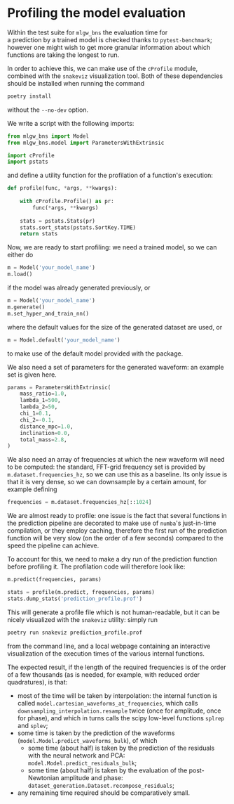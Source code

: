 # Profiling the model evaluation

Within the test suite for `mlgw_bns` the evaluation time for  
a prediction by a trained model is checked thanks to `pytest-benchmark`; 
however one might wish to get more granular information
about which functions are taking the longest to run. 

In order to achieve this, we can make use of the `cProfile` module, combined
with the `snakeviz` visualization tool. 
Both of these dependencies should be installed when running the command
```bash
poetry install
```
without the `--no-dev` option. 

We write a script with the following imports:
```python
from mlgw_bns import Model
from mlgw_bns.model import ParametersWithExtrinsic

import cProfile
import pstats
```

and define a utility function for the profilation of a function's execution:
```python
def profile(func, *args, **kwargs):
    
    with cProfile.Profile() as pr:
        func(*args, **kwargs)
    
    stats = pstats.Stats(pr)
    stats.sort_stats(pstats.SortKey.TIME)
    return stats
```

Now, we are ready to start profiling: 
we need a trained model, so we can either do
```python 
m = Model('your_model_name')
m.load()
```
if the model was already generated previously, or 
```python
m = Model('your_model_name')
m.generate()
m.set_hyper_and_train_nn()
```
where the default values for the size of the generated dataset are used, or 
```python
m = Model.default('your_model_name')
```
to make use of the default model provided with the package.

We also need a set of parameters for the generated waveform: 
an example set is given here.
```python
params = ParametersWithExtrinsic(
    mass_ratio=1.0,
    lambda_1=500,
    lambda_2=50,
    chi_1=0.1,
    chi_2=-0.1,
    distance_mpc=1.0,
    inclination=0.0,
    total_mass=2.8,
)
```

We also need an array of frequencies at which the new waveform will need to be computed:
the standard, FFT-grid frequency set is provided by 
`m.dataset.frequencies_hz`, so we can use this as a baseline. 
Its only issue is that it is very dense, so we can downsample by a certain amount, 
for example defining
```python
frequencies = m.dataset.frequencies_hz[::1024]
```

We are almost ready to profile: 
one issue is the fact that several functions in the 
prediction pipeline are decorated to make use of `numba`'s just-in-time compilation,
or they employ caching, therefore the first run of the prediction function will 
be very slow (on the order of a few seconds) compared to the speed 
the pipeline can achieve. 

To account for this, we need to make a dry run of the prediction function before
profiling it. 
The profilation code will therefore look like:
```python
m.predict(frequencies, params)

stats = profile(m.predict, frequencies, params)
stats.dump_stats('prediction_profile.prof')
```

This will generate a profile file which is not human-readable, 
but it can be nicely visualized with the `snakeviz` utility: 
simply run 
```bash
poetry run snakeviz prediction_profile.prof 
```
from the command line, and a local webpage containing an interactive visualization 
of the execution times of the various internal functions.

The expected result, if the length of the required frequencies 
is of the order of a few thousands (as is needed, for example, with reduced order quadratures), 
is that: 
- most of the time will be taken by interpolation: the internal function 
    is called `model.cartesian_waveforms_at_frequencies`, which calls 
    `downsampling_interpolation.resample` twice (once for amplitude, once for phase),
    and which in turns calls the scipy low-level functions `splrep` and `splev`;
- some time is taken by the prediction of the waveforms (`model.Model.predict_waveforms_bulk`), of which
  - some time (about half) is taken by the prediction of the residuals with the neural network and PCA:
        `model.Model.predict_residuals_bulk`;
  - some time (about half) is taken by the evaluation of the post-Newtonian amplitude and phase:
        `dataset_generation.Dataset.recompose_residuals`;
- any remaining time required should be comparatively small.